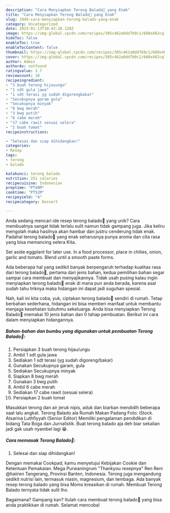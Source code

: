 ```yaml
---
description: "Cara Menyiapkan Terong Balado🍆 yang Enak"
title: "Cara Menyiapkan Terong Balado🍆 yang Enak"
slug: 1949-cara-menyiapkan-terong-balado-yang-enak
category: Uncategorized
date: 2023-01-13T10:43:28.128Z
image: https://img-global.cpcdn.com/recipes/305c462a0dd7b9c1/680x482cq70/terong-balado-foto-resep-utama.jpg
hideToc: false
enableToc: true
enableTocContent: false
thumbnail: https://img-global.cpcdn.com/recipes/305c462a0dd7b9c1/680x482cq70/terong-balado-foto-resep-utama.jpg
cover: https://img-global.cpcdn.com/recipes/305c462a0dd7b9c1/680x482cq70/terong-balado-foto-resep-utama.jpg
author: Admin
authorAv: notfound
ratingvalue: 3.7
reviewcount: 18
recipeingredient:
- "3 buah terong hijauungu"
- "1 sdt gula jawa"
- "1 sdt terasi yg sudah digorengbakar"
- "Secukupnya garam gula"
- "Secukupnya minyak"
- "8 bwg merah"
- "3 bwg putih"
- "6 cabe merah"
- "17 cabe rawit sesuai selera"
- "2 buah tomat"
recipeinstructions:

- "Selesai dan siap dihidangkan!"
categories:
- Resep
tags:
- terong
- balado

katakunci: terong balado 
nutrition: 251 calories
recipecuisine: Indonesian
preptime: "PT40M"
cooktime: "PT52M"
recipeyield: "4"
recipecategory: Dessert

---
```





Anda sedang mencari ide resep terong balado🍆 yang unik? Cara membuatnya sangat tidak terlalu sulit namun tidak gampang juga. Jika keliru mengolah maka hasilnya akan hambar dan justru cenderung tidak enak. Padahal terong balado🍆 yang enak seharusnya punya aroma dan cita rasa yang bisa memancing selera Kita.





Set aside eggplant for later use. In a food processor, place in chilies, onion, garlic and tomato. Blend until a smooth paste forms.

Ada beberapa hal yang sedikit banyak berpengaruh terhadap kualitas rasa dari terong balado🍆, pertama dari jenis bahan, kedua pemilihan bahan segar sampai cara membuat dan menyajikannya. Tidak usah pusing kalau ingin menyiapkan terong balado🍆 enak di mana pun anda berada, karena asal sudah tahu triknya maka hidangan ini dapat jadi suguhan spesial.






Nah, kali ini kita coba, yuk, ciptakan terong balado🍆 sendiri di rumah. Tetap berbahan sederhana, hidangan ini bisa memberi manfaat untuk membantu menjaga kesehatan tubuhmu sekeluarga. Anda bisa menyiapkan Terong Balado🍆 memakai 10 jenis bahan dan 0 tahap pembuatan. Berikut ini cara dalam menyiapkan hidangannya.

<!--inarticleads1-->

##### Bahan-bahan dan bumbu yang digunakan untuk pembuatan Terong Balado🍆:

1. Persiapkan 3 buah terong hijau/ungu
1. Ambil 1 sdt gula jawa
1. Sediakan 1 sdt terasi (yg sudah digoreng/bakar)
1. Gunakan Secukupnya garam, gula
1. Sediakan Secukupnya minyak
1. Siapkan 8 bwg merah
1. Gunakan 3 bwg putih
1. Ambil 6 cabe merah
1. Sediakan 17 cabe rawit (sesuai selera)
1. Persiapkan 2 buah tomat


Masukkan terong dan air jeruk nipis, aduk dan biarkan mendidih beberapa saat lalu angkat. Terong Balado ala Rumah Makan Padang Foto: iStock. Atsarina Luthfiyyah (Senior Editor) Memiliki pengalaman pendidikan di bidang Tata Boga dan Jurnalistik. Buat terong balado aja deh biar sekalian jadi gak usah nyambel lagi 😁. 

<!--inarticleads2-->

##### Cara memasak Terong Balado🍆:


1. Selesai dan siap dihidangkan!

Dengan memakai Cookpad, kamu menyetujui Kebijakan Cookie dan Ketentuan Pemakaian. Mega Purwaningrum &#34;Thankyou resepnya&#34; Ren Reni @haiiren Tangerang, Provinsi Banten, Indonesia. Terong juga mengandung sedikit nutrisi lain, termasuk niasin, magnesium, dan tembaga. Ada banyak resep terong balado yang bisa Moms kreasikan di rumah. Membuat Terong Balado ternyata tidak sulit lho. 

Bagaimana? Gampang kan? Itulah cara membuat terong balado🍆 yang bisa anda praktikkan di rumah. Selamat mencoba!
